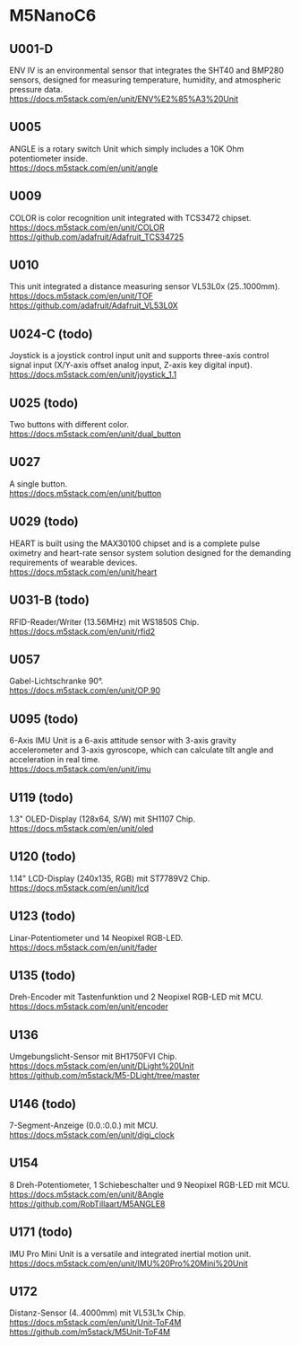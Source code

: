 <H1>M5NanoC6</H1>

## U001-D ##
ENV IV is an environmental sensor that integrates the SHT40 and BMP280 sensors, designed for measuring temperature, humidity, and atmospheric pressure data.  
https://docs.m5stack.com/en/unit/ENV%E2%85%A3%20Unit
## U005 ##
ANGLE is a rotary switch Unit which simply includes a 10K Ohm potentiometer inside.  
https://docs.m5stack.com/en/unit/angle
## U009 ##
COLOR is color recognition unit integrated with TCS3472 chipset.  
https://docs.m5stack.com/en/unit/COLOR  
https://github.com/adafruit/Adafruit_TCS34725
## U010 ##
This unit integrated a distance measuring sensor VL53L0x (25..1000mm).  
https://docs.m5stack.com/en/unit/TOF  
https://github.com/adafruit/Adafruit_VL53L0X
## U024-C (todo) ##
Joystick is a joystick control input unit and supports three-axis control signal input (X/Y-axis offset analog input, Z-axis key digital input).  
https://docs.m5stack.com/en/unit/joystick_1.1
## U025 (todo) ##
Two buttons with different color.  
https://docs.m5stack.com/en/unit/dual_button
## U027 ##
A single button.  
https://docs.m5stack.com/en/unit/button
## U029 (todo) ##
HEART is built using the MAX30100 chipset and is a complete pulse oximetry and heart-rate sensor system solution designed for the demanding requirements of wearable devices.  
https://docs.m5stack.com/en/unit/heart
## U031-B (todo) ##
RFID-Reader/Writer (13.56MHz) mit WS1850S Chip.  
https://docs.m5stack.com/en/unit/rfid2
## U057 ##
Gabel-Lichtschranke 90°.  
https://docs.m5stack.com/en/unit/OP.90
## U095 (todo) ##
6-Axis IMU Unit is a 6-axis attitude sensor with 3-axis gravity accelerometer and 3-axis gyroscope, which can calculate tilt angle and acceleration in real time.  
https://docs.m5stack.com/en/unit/imu
## U119 (todo) ##
1.3" OLED-Display (128x64, S/W) mit SH1107 Chip.  
https://docs.m5stack.com/en/unit/oled
## U120 (todo) ##
1.14" LCD-Display (240x135, RGB) mit ST7789V2 Chip.  
https://docs.m5stack.com/en/unit/lcd
## U123 (todo) ##
Linar-Potentiometer und 14 Neopixel RGB-LED.   
https://docs.m5stack.com/en/unit/fader
## U135 (todo) ##
Dreh-Encoder mit Tastenfunktion und 2 Neopixel RGB-LED mit MCU.  
https://docs.m5stack.com/en/unit/encoder
## U136 ##
Umgebungslicht-Sensor mit BH1750FVI Chip.  
https://docs.m5stack.com/en/unit/DLight%20Unit  
https://github.com/m5stack/M5-DLight/tree/master
## U146 (todo) ##
7-Segment-Anzeige (0.0.:0.0.) mit MCU.  
https://docs.m5stack.com/en/unit/digi_clock
## U154 ##
8 Dreh-Potentiometer, 1 Schiebeschalter und 9 Neopixel RGB-LED mit MCU.  
https://docs.m5stack.com/en/unit/8Angle  
https://github.com/RobTillaart/M5ANGLE8
## U171 (todo) ##
IMU Pro Mini Unit is a versatile and integrated inertial motion unit.  
https://docs.m5stack.com/en/unit/IMU%20Pro%20Mini%20Unit
## U172 ##
Distanz-Sensor (4..4000mm) mit VL53L1x Chip.  
https://docs.m5stack.com/en/unit/Unit-ToF4M  
https://github.com/m5stack/M5Unit-ToF4M
